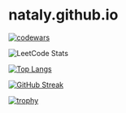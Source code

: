 # nataly.github.io

[![codewars](https://www.codewars.com/users/Nataly4444/badges/large?theme=light)](https://www.codewars.com/users/Nataly4444)

![LeetCode Stats](https://leetcard.jacoblin.cool/Nataly4444?theme=wtf&font=Kulim%20Park&ext=heatmap)

[![Top Langs](https://github-readme-stats.vercel.app/api/top-langs/?username=Nataly4444&layout=compact)](https://github.com/anuraghazra/github-readme-stats)

[![GitHub Streak](https://github-readme-streak-stats.herokuapp.com/?user=Nataly4444&theme=light)](https://git.io/streak-stats)

[![trophy](https://github-profile-trophy.vercel.app/?username=Nataly4444&theme=onedark)](https://github.com/ryo-ma/github-profile-trophy)
